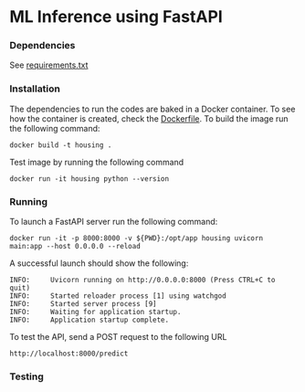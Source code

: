 # ML Inference using FastAPI

### Dependencies

See [requirements.txt](requirements.txt)

### Installation

The dependencies to run the codes are baked in a Docker container. 
To see how the container is created, check the [Dockerfile](Dockerfile).
To build the image run the following command:

```docker build -t housing .```

Test image by running the following command

```docker run -it housing python --version``` 

### Running

To launch a FastAPI server run the following command:

```docker run -it -p 8000:8000 -v ${PWD}:/opt/app housing uvicorn main:app --host 0.0.0.0 --reload```

A successful launch should show the following:

```
INFO:     Uvicorn running on http://0.0.0.0:8000 (Press CTRL+C to quit)
INFO:     Started reloader process [1] using watchgod
INFO:     Started server process [9]
INFO:     Waiting for application startup.
INFO:     Application startup complete.
```
To test the API, send a POST request to the following URL

```http://localhost:8000/predict```


### Testing

